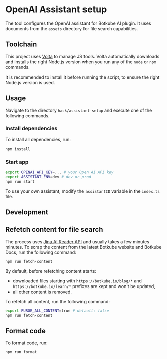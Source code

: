 # OpenAI Assistant setup

The tool configures the OpenAI assistant for Botkube AI plugin. It uses documents from the `assets` directory for file search capabilities.

## Toolchain

This project uses [Volta](https://github.com/volta-cli/volta) to manage JS tools. Volta automatically downloads and installs the right Node.js version when you run any of the `node` or `npm` commands.

It is recommended to install it before running the script, to ensure the right Node.js version is used.

## Usage

Navigate to the directory `hack/assistant-setup` and execute one of the following commands.

### Install dependencies

To install all dependencies, run:

```sh
npm install
```

### Start app

```sh
export OPENAI_API_KEY=... # your Open AI API key
export ASSISTANT_ENV=dev # dev or prod
npm run start
```

To use your own assistant, modify the `assistantID` variable in the `index.ts` file.

## Development

## Refetch content for file search

The process uses [Jina.AI Reader API](https://github.com/jina-ai/reader) and usually takes a few minutes minutes.
To scrap the content from the latest Botkube website and Botkube Docs, run the following command:

```sh
npm run fetch-content
```

By default, before refetching content starts:
- downloaded files starting with `https://botkube.io/blog/*` and `https://botkube.io/learn/*` prefixes are kept and won't be updated,
- all other content is removed.

To refetch all content, run the following command:

```sh
export PURGE_ALL_CONTENT=true # default: false
npm run fetch-content
```

## Format code

To format code, run:

```sh
npm run format
```
